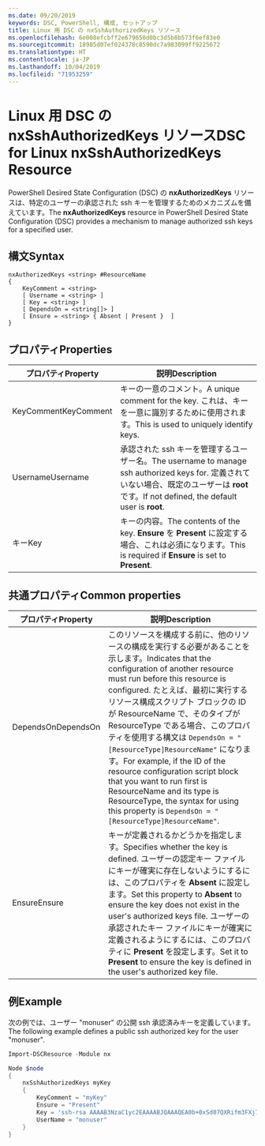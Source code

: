 ```yaml
---
ms.date: 09/20/2019
keywords: DSC, PowerShell, 構成, セットアップ
title: Linux 用 DSC の nxSshAuthorizedKeys リソース
ms.openlocfilehash: 6e008efcbff2e679650d0bc3d5b8b573f6ef83e0
ms.sourcegitcommit: 18985d07ef024378c8590dc7a983099ff9225672
ms.translationtype: HT
ms.contentlocale: ja-JP
ms.lasthandoff: 10/04/2019
ms.locfileid: "71953259"
---
```

# <a name="dsc-for-linux-nxsshauthorizedkeys-resource"></a><span data-ttu-id="2661b-103">Linux 用 DSC の nxSshAuthorizedKeys リソース</span><span class="sxs-lookup"><span data-stu-id="2661b-103">DSC for Linux nxSshAuthorizedKeys Resource</span></span>

<span data-ttu-id="2661b-104">PowerShell Desired State Configuration (DSC) の **nxAuthorizedKeys** リソースは、特定のユーザーの承認された ssh キーを管理するためのメカニズムを備えています。</span><span class="sxs-lookup"><span data-stu-id="2661b-104">The **nxAuthorizedKeys** resource in PowerShell Desired State Configuration (DSC) provides a mechanism to manage authorized ssh keys for a specified user.</span></span>

## <a name="syntax"></a><span data-ttu-id="2661b-105">構文</span><span class="sxs-lookup"><span data-stu-id="2661b-105">Syntax</span></span>

```Syntax
nxAuthorizedKeys <string> #ResourceName
{
    KeyComment = <string>
    [ Username = <string> ]
    [ Key = <string> ]
    [ DependsOn = <string[]> ]
    [ Ensure = <string> { Absent | Present }  ]
}
```

## <a name="properties"></a><span data-ttu-id="2661b-106">プロパティ</span><span class="sxs-lookup"><span data-stu-id="2661b-106">Properties</span></span>

|<span data-ttu-id="2661b-107">プロパティ</span><span class="sxs-lookup"><span data-stu-id="2661b-107">Property</span></span> |<span data-ttu-id="2661b-108">説明</span><span class="sxs-lookup"><span data-stu-id="2661b-108">Description</span></span> |
|---|---|
|<span data-ttu-id="2661b-109">KeyComment</span><span class="sxs-lookup"><span data-stu-id="2661b-109">KeyComment</span></span> |<span data-ttu-id="2661b-110">キーの一意のコメント。</span><span class="sxs-lookup"><span data-stu-id="2661b-110">A unique comment for the key.</span></span> <span data-ttu-id="2661b-111">これは、キーを一意に識別するために使用されます。</span><span class="sxs-lookup"><span data-stu-id="2661b-111">This is used to uniquely identify keys.</span></span> |
|<span data-ttu-id="2661b-112">Username</span><span class="sxs-lookup"><span data-stu-id="2661b-112">Username</span></span> |<span data-ttu-id="2661b-113">承認された ssh キーを管理するユーザー名。</span><span class="sxs-lookup"><span data-stu-id="2661b-113">The username to manage ssh authorized keys for.</span></span> <span data-ttu-id="2661b-114">定義されていない場合、既定のユーザーは **root** です。</span><span class="sxs-lookup"><span data-stu-id="2661b-114">If not defined, the default user is **root**.</span></span> |
|<span data-ttu-id="2661b-115">キー</span><span class="sxs-lookup"><span data-stu-id="2661b-115">Key</span></span> |<span data-ttu-id="2661b-116">キーの内容。</span><span class="sxs-lookup"><span data-stu-id="2661b-116">The contents of the key.</span></span> <span data-ttu-id="2661b-117">**Ensure** を **Present** に設定する場合、これは必須になります。</span><span class="sxs-lookup"><span data-stu-id="2661b-117">This is required if **Ensure** is set to **Present**.</span></span>|

## <a name="common-properties"></a><span data-ttu-id="2661b-118">共通プロパティ</span><span class="sxs-lookup"><span data-stu-id="2661b-118">Common properties</span></span>

|<span data-ttu-id="2661b-119">プロパティ</span><span class="sxs-lookup"><span data-stu-id="2661b-119">Property</span></span> |<span data-ttu-id="2661b-120">説明</span><span class="sxs-lookup"><span data-stu-id="2661b-120">Description</span></span> |
|---|---|
|<span data-ttu-id="2661b-121">DependsOn</span><span class="sxs-lookup"><span data-stu-id="2661b-121">DependsOn</span></span> |<span data-ttu-id="2661b-122">このリソースを構成する前に、他のリソースの構成を実行する必要があることを示します。</span><span class="sxs-lookup"><span data-stu-id="2661b-122">Indicates that the configuration of another resource must run before this resource is configured.</span></span> <span data-ttu-id="2661b-123">たとえば、最初に実行するリソース構成スクリプト ブロックの ID が ResourceName で、そのタイプが ResourceType である場合、このプロパティを使用する構文は `DependsOn = "[ResourceType]ResourceName"` になります。</span><span class="sxs-lookup"><span data-stu-id="2661b-123">For example, if the ID of the resource configuration script block that you want to run first is ResourceName and its type is ResourceType, the syntax for using this property is `DependsOn = "[ResourceType]ResourceName"`.</span></span> |
|<span data-ttu-id="2661b-124">Ensure</span><span class="sxs-lookup"><span data-stu-id="2661b-124">Ensure</span></span> |<span data-ttu-id="2661b-125">キーが定義されるかどうかを指定します。</span><span class="sxs-lookup"><span data-stu-id="2661b-125">Specifies whether the key is defined.</span></span> <span data-ttu-id="2661b-126">ユーザーの認定キー ファイルにキーが確実に存在しないようにするには、このプロパティを **Absent** に設定します。</span><span class="sxs-lookup"><span data-stu-id="2661b-126">Set this property to **Absent** to ensure the key does not exist in the user's authorized keys file.</span></span> <span data-ttu-id="2661b-127">ユーザーの承認されたキー ファイルにキーが確実に定義されるようにするには、このプロパティに **Present** を設定します。</span><span class="sxs-lookup"><span data-stu-id="2661b-127">Set it to **Present** to ensure the key is defined in the user's authorized key file.</span></span> |

## <a name="example"></a><span data-ttu-id="2661b-128">例</span><span class="sxs-lookup"><span data-stu-id="2661b-128">Example</span></span>

<span data-ttu-id="2661b-129">次の例では、ユーザー "monuser" の公開 ssh 承認済みキーを定義しています。</span><span class="sxs-lookup"><span data-stu-id="2661b-129">The following example defines a public ssh authorized key for the user "monuser".</span></span>

```powershell
Import-DSCResource -Module nx

Node $node
{
    nxSshAuthorizedKeys myKey
    {
        KeyComment = "myKey"
        Ensure = "Present"
        Key = 'ssh-rsa AAAAB3NzaC1yc2EAAAABJQAAAQEA0b+0xSd07QXRifm3FXj7Pn/DblA6QI5VAkDm6OivFzj3U6qGD1VJ6AAxWPCyMl/qhtpRtxZJDu/TxD8AyZNgc8aN2CljN1hOMbBRvH2q5QPf/nCnnJRaGsrxIqZjyZdYo9ZEEzjZUuMDM5HI1LA9B99k/K6PK2Bc1NLivpu7nbtVG2tLOQs+GefsnHuetsRMwo/+c3LtwYm9M0XfkGjYVCLO4CoFuSQpvX6AB3TedUy6NZ0iuxC0kRGg1rIQTwSRcw+McLhslF0drs33fw6tYdzlLBnnzimShMuiDWiT37WqCRovRGYrGCaEFGTG2e0CN8Co8nryXkyWc6NSDNpMzw== rsa-key-20150401'
        UserName = "monuser"
    }
}
```
